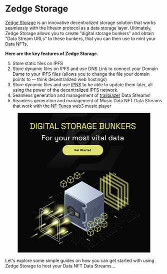 # Zedge Storage

[Zedge Storage](https://www.zedgestorage.com/) is an innovative decentralized storage solution that works seamlessly with the Itheum protocol as a data storage layer. Ultimately, Zedge Storage allows you to create "digital storage bunkers" and obtain "Data Stream URLs" to these bunkers, that you can then use to mint your Data NFTs.

**Here are the key features of Zedge Storage.**

1. Store static files on IPFS
2. Store dynamic files on IPFS and use DNS Link to connect your Domain Dame to your IPFS files (allows you to change the file your domain points to -- think decentralized web hostings)
3. Store dynamic files and use [IPNS](https://docs.ipfs.tech/concepts/ipns/) to be able to update them later, all using the power of the decentralized IPFS network.
4. Seamless generation and management of [trailblazer](../../product/trailblazer/ "mention") Data Streams!
5. Seamless generation and management of Music Data NFT Data Streams that work with the [NF-Tunes](https://explorer.itheum.io/nftunes) web3 music player

<figure><img src="../../.gitbook/assets/image.png" alt=""><figcaption></figcaption></figure>

Let's explore some simple guides on how you can get started with using Zedge Storage to host your Data NFT Data Streams...
